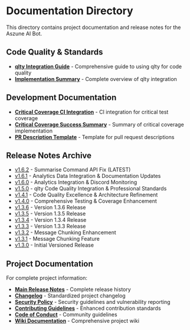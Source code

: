# Documentation Directory

This directory contains project documentation and release notes for the Aszune AI Bot.

## Code Quality & Standards

- **[qlty Integration Guide](./QLTY_INTEGRATION.md)** - Comprehensive guide to using qlty for code
  quality
- **[Implementation Summary](./QLTY_IMPLEMENTATION_SUMMARY.md)** - Complete overview of qlty
  integration

## Development Documentation

- **[Critical Coverage CI Integration](./CRITICAL-COVERAGE-CI-INTEGRATION.md)** - CI integration for
  critical test coverage
- **[Critical Coverage Success Summary](./CRITICAL-COVERAGE-SUCCESS-SUMMARY.md)** - Summary of
  critical coverage implementation
- **[PR Description Template](./PR-DESCRIPTION.md)** - Template for pull request descriptions

## Release Notes Archive

- [v1.6.2](./RELEASE-NOTES-v1.6.2.md) - Summarise Command API Fix (LATEST)
- [v1.6.1](./RELEASE-NOTES-v1.6.1.md) - Analytics Data Integration & Documentation Updates
- [v1.6.0](./RELEASE-NOTES-v1.6.0.md) - Analytics Integration & Discord Monitoring
- [v1.5.0](./RELEASE-NOTES-v1.5.0.md) - qlty Code Quality Integration & Professional Standards  
- [v1.4.1](./v1.4.1.md) - Code Quality Excellence & Architecture Refinement
- [v1.4.0](./v1.4.0.md) - Comprehensive Testing & Coverage Enhancement
- [v1.3.6](./RELEASE-NOTES-v1.3.6.md) - Version 1.3.6 Release
- [v1.3.5](./RELEASE-NOTES-v1.3.5.md) - Version 1.3.5 Release
- [v1.3.4](./RELEASE-NOTES-v1.3.4.md) - Version 1.3.4 Release
- [v1.3.3](./RELEASE-NOTES-v1.3.3.md) - Version 1.3.3 Release
- [v1.3.2](./v1.3.2.md) - Message Chunking Enhancement
- [v1.3.1](./v1.3.1.md) - Message Chunking Feature
- [v1.3.0](./v1.3.0.md) - Initial Versioned Release

## Project Documentation

For complete project information:

- **[Main Release Notes](./RELEASE-NOTES.md)** - Complete release history
- **[Changelog](../CHANGELOG.md)** - Standardized project changelog
- **[Security Policy](../SECURITY.md)** - Security guidelines and vulnerability reporting
- **[Contributing Guidelines](../CONTRIBUTING.md)** - Enhanced contribution standards
- **[Code of Conduct](../CODE_OF_CONDUCT.md)** - Community guidelines
- **[Wiki Documentation](../wiki/Home.md)** - Comprehensive project wiki
